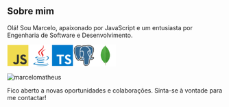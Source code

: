 ##  Sobre mim

Olá! Sou Marcelo, apaixonado por JavaScript e um entusiasta por Engenharia de Software e Desenvolvimento.

<img src="https://raw.githubusercontent.com/devicons/devicon/master/icons/javascript/javascript-original.svg" alt="JavaScript" width="50" height="50"/> <img src="https://raw.githubusercontent.com/devicons/devicon/master/icons/java/java-original.svg" alt="Java" width="50" height="50"/><img src="https://raw.githubusercontent.com/devicons/devicon/master/icons/typescript/typescript-original.svg" alt="TypeScript" width="50" height="50"/><img src="https://raw.githubusercontent.com/devicons/devicon/master/icons/postgresql/postgresql-original.svg" alt="Postgresql" width="50" height="50"/><img src="https://raw.githubusercontent.com/devicons/devicon/master/icons/mongodb/mongodb-original.svg" alt="MongoDB" width="50" height="50"/>

![marcelomatheus](https://github-readme-stats.vercel.app/api?username=marcelomatheus&show_icons=true&theme=tokyonight)

Fico aberto a novas oportunidades e colaborações. Sinta-se à vontade para me contactar!

